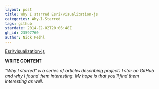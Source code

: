 ```yaml
---
layout: post
title: Why I starred Esri/visualization-js
categories: Why-I-Starred
tags: github
stardate: 2014-12-02T20:06:48Z
gh_id: 23597760
author: Nick Peihl
---
```


[Esri/visualization-js](star.repo.html_url)

**WRITE CONTENT**

*"Why I starred" is a series of articles describing projects I star on GitHub and why I found them interesting. My hope is that you'll find them interesting as well.*

